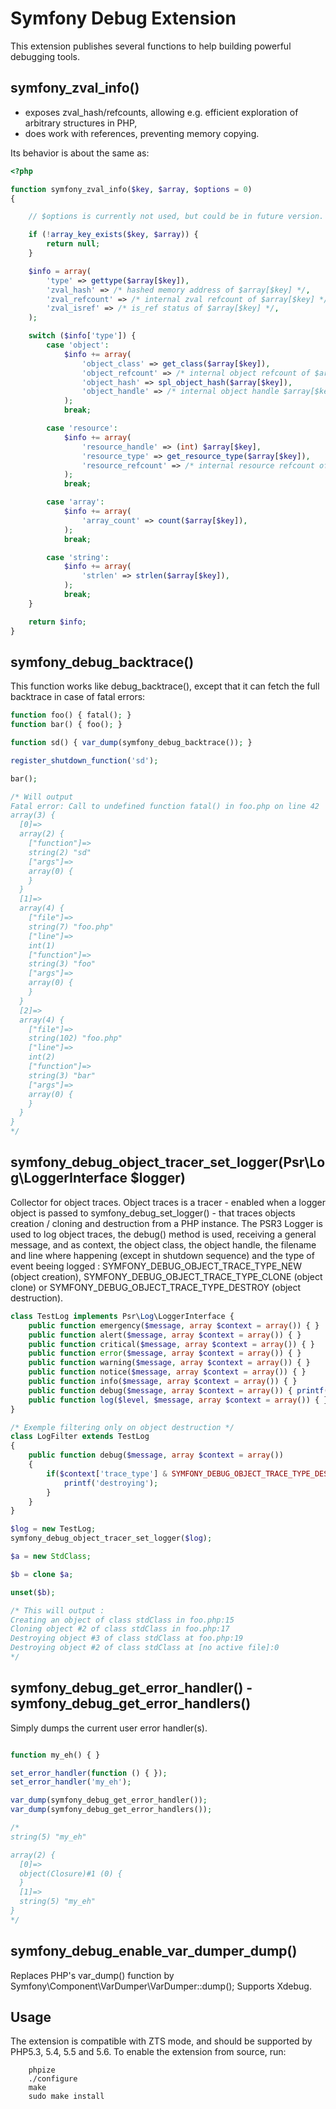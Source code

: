 Symfony Debug Extension
=======================

This extension publishes several functions to help building powerful debugging tools.

symfony_zval_info()
-------------------

- exposes zval_hash/refcounts, allowing e.g. efficient exploration of arbitrary structures in PHP,
- does work with references, preventing memory copying.

Its behavior is about the same as:

```php
<?php

function symfony_zval_info($key, $array, $options = 0)
{

    // $options is currently not used, but could be in future version.

    if (!array_key_exists($key, $array)) {
        return null;
    }

    $info = array(
        'type' => gettype($array[$key]),
        'zval_hash' => /* hashed memory address of $array[$key] */,
        'zval_refcount' => /* internal zval refcount of $array[$key] */,
        'zval_isref' => /* is_ref status of $array[$key] */,
    );

    switch ($info['type']) {
        case 'object':
            $info += array(
                'object_class' => get_class($array[$key]),
                'object_refcount' => /* internal object refcount of $array[$key] */,
                'object_hash' => spl_object_hash($array[$key]),
                'object_handle' => /* internal object handle $array[$key] */,
            );
            break;

        case 'resource':
            $info += array(
                'resource_handle' => (int) $array[$key],
                'resource_type' => get_resource_type($array[$key]),
                'resource_refcount' => /* internal resource refcount of $array[$key] */,
            );
            break;

        case 'array':
            $info += array(
                'array_count' => count($array[$key]),
            );
            break;

        case 'string':
            $info += array(
                'strlen' => strlen($array[$key]),
            );
            break;
    }

    return $info;
}
```

symfony_debug_backtrace()
-------------------------

This function works like debug_backtrace(), except that it can fetch the full backtrace in case of fatal errors:

```php
function foo() { fatal(); }
function bar() { foo(); }

function sd() { var_dump(symfony_debug_backtrace()); }

register_shutdown_function('sd');

bar();

/* Will output
Fatal error: Call to undefined function fatal() in foo.php on line 42
array(3) {
  [0]=>
  array(2) {
    ["function"]=>
    string(2) "sd"
    ["args"]=>
    array(0) {
    }
  }
  [1]=>
  array(4) {
    ["file"]=>
    string(7) "foo.php"
    ["line"]=>
    int(1)
    ["function"]=>
    string(3) "foo"
    ["args"]=>
    array(0) {
    }
  }
  [2]=>
  array(4) {
    ["file"]=>
    string(102) "foo.php"
    ["line"]=>
    int(2)
    ["function"]=>
    string(3) "bar"
    ["args"]=>
    array(0) {
    }
  }
}
*/
```

symfony_debug_object_tracer_set_logger(Psr\Log\LoggerInterface $logger)
---------------------------------------------------------

Collector for object traces. Object traces is a tracer - enabled when a logger object is passed to symfony_debug_set_logger() - that traces objects creation / cloning and destruction from a PHP instance.
The PSR3 Logger is used to log object traces, the debug() method is used, receiving a general message, and as context, the object class, the object handle, the filename and line where happening (except in shutdown sequence) and the type of event beeing logged : SYMFONY_DEBUG_OBJECT_TRACE_TYPE_NEW (object creation), SYMFONY_DEBUG_OBJECT_TRACE_TYPE_CLONE (object clone) or SYMFONY_DEBUG_OBJECT_TRACE_TYPE_DESTROY (object destruction).

```php
class TestLog implements Psr\Log\LoggerInterface {
    public function emergency($message, array $context = array()) { }
    public function alert($message, array $context = array()) { }
    public function critical($message, array $context = array()) { }
    public function error($message, array $context = array()) { }
    public function warning($message, array $context = array()) { }
    public function notice($message, array $context = array()) { }
    public function info($message, array $context = array()) { }
    public function debug($message, array $context = array()) { printf("$message \n"); }
    public function log($level, $message, array $context = array()) { }
}

/* Exemple filtering only on object destruction */
class LogFilter extends TestLog
{
	public function debug($message, array $context = array())
	{ 
		if($context['trace_type'] & SYMFONY_DEBUG_OBJECT_TRACE_TYPE_DESTROY) {
			printf('destroying');
		}
	}
}

$log = new TestLog;
symfony_debug_object_tracer_set_logger($log); 

$a = new StdClass;

$b = clone $a;

unset($b);

/* This will output :
Creating an object of class stdClass in foo.php:15 
Cloning object #2 of class stdClass in foo.php:17 
Destroying object #3 of class stdClass at foo.php:19 
Destroying object #2 of class stdClass at [no active file]:0
*/
```

symfony_debug_get_error_handler() - symfony_debug_get_error_handlers()
----------------------------------------------------------

Simply dumps the current user error handler(s).

```php

function my_eh() { }

set_error_handler(function () { });
set_error_handler('my_eh');

var_dump(symfony_debug_get_error_handler());
var_dump(symfony_debug_get_error_handlers());

/*
string(5) "my_eh"

array(2) {
  [0]=>
  object(Closure)#1 (0) {
  }
  [1]=>
  string(5) "my_eh"
}
*/

```

symfony_debug_enable_var_dumper_dump()
--------------------------------------

Replaces PHP's var_dump() function by Symfony\\Component\\VarDumper\\VarDumper::dump();
Supports Xdebug.

Usage
-----

The extension is compatible with ZTS mode, and should be supported by PHP5.3, 5.4, 5.5 and 5.6.
To enable the extension from source, run:

```
    phpize
    ./configure
    make
    sudo make install
```
